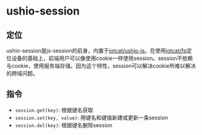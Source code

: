 # ushio-session


## 定位
ushio-session是js-session的前身，内置于[iotcat/ushio-js](https://github.com/iotcat/ushio-js)。在使用[iotcat/fp](https://github.com/iotcat/fp)定位设备的基础上，前端用户可以像使用cookie一样使用session。session不依赖与cookie，使用服务端存储。因为这个特性，session可以解决cookie所难以解决的跨域问题。


## 指令
 + `session.get(key)`: 根据键名获取
 + `session.set(key, value)`: 用键名和键值新建或更新一条session
 + `session.del(key)`: 根据键名删除session
 
